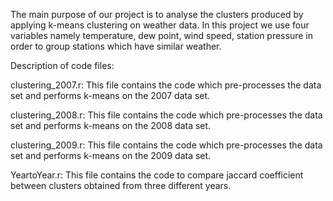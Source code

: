 The main purpose of our project is to analyse the clusters produced by applying k-means clustering on weather data. 
In this project we use four variables namely temperature, dew point, wind speed, station pressure in order to group stations which have similar weather.

Description of code files:

clustering_2007.r: This file contains the code which pre-processes the data set and performs k-means on the 2007 data set.

clustering_2008.r: This file contains the code which pre-processes the data set and performs k-means on the 2008 data set.

clustering_2009.r: This file contains the code which pre-processes the data set and performs k-means on the 2009 data set.

YeartoYear.r:  This file contains the code to compare jaccard coefficient between clusters obtained from three different years.


